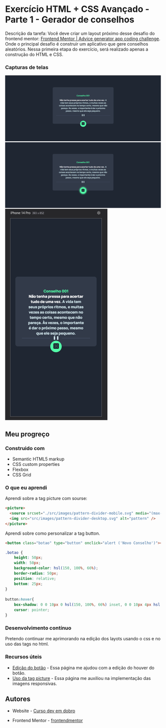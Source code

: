 # Exercício HTML + CSS Avançado - Parte 1 - Gerador de conselhos

Descrição da tarefa: Você deve criar um layout próximo desse desafio do frontend mentor: [Frontend Mentor | Advice generator app coding challenge](https://www.frontendmentor.io/challenges/advice-generator-app-QdUG-13db). Onde o principal desafio é construir um aplicativo que gere conselhos aleatórios. Nessa primeira etapa do exercício, será realizado apenas a construção do HTML e CSS.


### Capturas de telas

![Captura de tela desktop](./src/imagems-minha-resolucao/Captura%20de%20tela%20desktop.png)
![Captura de tela desktop hover](./src/imagems-minha-resolucao/Captura%20de%20tela%20desktop%20hover.png)
![Captura de tela mobile](./src/imagems-minha-resolucao/Captura%20de%20tela%20mobile.png)

## Meu progreço

### Construido com

- Semantic HTML5 markup
- CSS custom properties
- Flexbox
- CSS Grid

### O que eu aprendi
Aprendi sobre a tag picture com sourse:

```html
<picture>
  <source srcset="./src/images/pattern-divider-mobile.svg" media="(max-width: 600px)"/>
  <img src="src/images/pattern-divider-desktop.svg" alt="pattern" />
</picture>
```

Aprendi sobre como personalizar a tag button.
```html
<button class="botao" type="button" onclick="alert ('Novo Conselho')"><img src="src/images/icon-dice.svg" alt=""></button>
```
```css
.botao {
    height: 50px;
    width: 50px;
    background-color: hsl(150, 100%, 66%);
    border-radius: 50px;
    position: relative;
    bottom: 25px;
}

button:hover{
    box-shadow: 0 0 10px 0 hsl(150, 100%, 66%) inset, 0 0 10px 4px hsl(150, 100%, 66%);
    cursor: pointer;
}
```

### Desenvolvimento contínuo

Pretendo continuar me aprimorando na edição dos layots usando o css e  no uso das tags no html.


### Recursos úteis

- [Edição do botão](https://www.brasilcode.com.br/35-botoes-css-com-animacao/) - Essa página me ajudou com a edição do houver do botão. 
- [Uso da tag picture](https://developer.mozilla.org/en-US/docs/Web/HTML/Element/source) - Essa página me auxiliou na implementação das imagens responsivas.

## Autores

- Website - [Curso dev em dobro](https://cursos.devemdobro.com)

- Frontend Mentor - [frontendmentor](https://www.frontendmentor.io/challenges/advice-generator-app-QdUG-13db)
